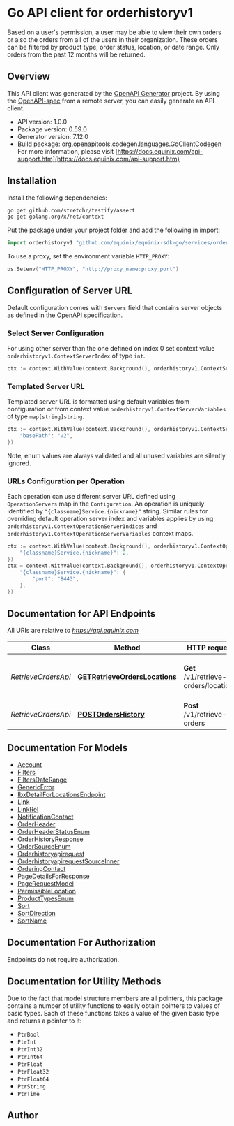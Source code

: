 # Go API client for orderhistoryv1

Based on a user's permission, a user may be able to view their own orders or also the orders from all of the users in their organization. These orders can be filtered by product type, order status, location, or date range. Only orders from the past 12 months will be returned.

## Overview
This API client was generated by the [OpenAPI Generator](https://openapi-generator.tech) project.  By using the [OpenAPI-spec](https://www.openapis.org/) from a remote server, you can easily generate an API client.

- API version: 1.0.0
- Package version: 0.59.0
- Generator version: 7.12.0
- Build package: org.openapitools.codegen.languages.GoClientCodegen
For more information, please visit [https://docs.equinix.com/api-support.htm](https://docs.equinix.com/api-support.htm)

## Installation

Install the following dependencies:

```sh
go get github.com/stretchr/testify/assert
go get golang.org/x/net/context
```

Put the package under your project folder and add the following in import:

```go
import orderhistoryv1 "github.com/equinix/equinix-sdk-go/services/orderhistoryv1"
```

To use a proxy, set the environment variable `HTTP_PROXY`:

```go
os.Setenv("HTTP_PROXY", "http://proxy_name:proxy_port")
```

## Configuration of Server URL

Default configuration comes with `Servers` field that contains server objects as defined in the OpenAPI specification.

### Select Server Configuration

For using other server than the one defined on index 0 set context value `orderhistoryv1.ContextServerIndex` of type `int`.

```go
ctx := context.WithValue(context.Background(), orderhistoryv1.ContextServerIndex, 1)
```

### Templated Server URL

Templated server URL is formatted using default variables from configuration or from context value `orderhistoryv1.ContextServerVariables` of type `map[string]string`.

```go
ctx := context.WithValue(context.Background(), orderhistoryv1.ContextServerVariables, map[string]string{
	"basePath": "v2",
})
```

Note, enum values are always validated and all unused variables are silently ignored.

### URLs Configuration per Operation

Each operation can use different server URL defined using `OperationServers` map in the `Configuration`.
An operation is uniquely identified by `"{classname}Service.{nickname}"` string.
Similar rules for overriding default operation server index and variables applies by using `orderhistoryv1.ContextOperationServerIndices` and `orderhistoryv1.ContextOperationServerVariables` context maps.

```go
ctx := context.WithValue(context.Background(), orderhistoryv1.ContextOperationServerIndices, map[string]int{
	"{classname}Service.{nickname}": 2,
})
ctx = context.WithValue(context.Background(), orderhistoryv1.ContextOperationServerVariables, map[string]map[string]string{
	"{classname}Service.{nickname}": {
		"port": "8443",
	},
})
```

## Documentation for API Endpoints

All URIs are relative to *https://api.equinix.com*

Class | Method | HTTP request | Description
------------ | ------------- | ------------- | -------------
*RetrieveOrdersApi* | [**GETRetrieveOrdersLocations**](docs/RetrieveOrdersApi.md#getretrieveorderslocations) | **Get** /v1/retrieve-orders/locations | Retrieve order permissible IBX locations
*RetrieveOrdersApi* | [**POSTOrdersHistory**](docs/RetrieveOrdersApi.md#postordershistory) | **Post** /v1/retrieve-orders | Search Orders History


## Documentation For Models

 - [Account](docs/Account.md)
 - [Filters](docs/Filters.md)
 - [FiltersDateRange](docs/FiltersDateRange.md)
 - [GenericError](docs/GenericError.md)
 - [IbxDetailForLocationsEndpoint](docs/IbxDetailForLocationsEndpoint.md)
 - [Link](docs/Link.md)
 - [LinkRel](docs/LinkRel.md)
 - [NotificationContact](docs/NotificationContact.md)
 - [OrderHeader](docs/OrderHeader.md)
 - [OrderHeaderStatusEnum](docs/OrderHeaderStatusEnum.md)
 - [OrderHistoryResponse](docs/OrderHistoryResponse.md)
 - [OrderSourceEnum](docs/OrderSourceEnum.md)
 - [Orderhistoryapirequest](docs/Orderhistoryapirequest.md)
 - [OrderhistoryapirequestSourceInner](docs/OrderhistoryapirequestSourceInner.md)
 - [OrderingContact](docs/OrderingContact.md)
 - [PageDetailsForResponse](docs/PageDetailsForResponse.md)
 - [PageRequestModel](docs/PageRequestModel.md)
 - [PermissibleLocation](docs/PermissibleLocation.md)
 - [ProductTypesEnum](docs/ProductTypesEnum.md)
 - [Sort](docs/Sort.md)
 - [SortDirection](docs/SortDirection.md)
 - [SortName](docs/SortName.md)


## Documentation For Authorization

Endpoints do not require authorization.


## Documentation for Utility Methods

Due to the fact that model structure members are all pointers, this package contains
a number of utility functions to easily obtain pointers to values of basic types.
Each of these functions takes a value of the given basic type and returns a pointer to it:

* `PtrBool`
* `PtrInt`
* `PtrInt32`
* `PtrInt64`
* `PtrFloat`
* `PtrFloat32`
* `PtrFloat64`
* `PtrString`
* `PtrTime`

## Author



